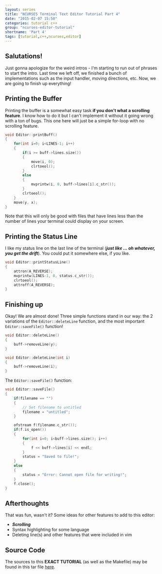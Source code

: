```yaml
---
layout: series
title: "NCURSES Terminal Text Editor Tutorial Part 4"
date: "2015-02-07 15:50"
categories: tutorial c++
group: "ncurses-editor-tutorial"
shortname: 'Part 4'
tags: [tutorial,c++,ncurses,editor]
---
```



Salutations!
------------

Just gonna apologize for the weird intros - I'm starting to run out of phrases to start the intro. Last time we left off, we
finished a bunch of implementations such as the input handler, moving directions, etc. Now, we are going to finish up everything!


Printing the Buffer
-------------------

Printing the buffer is a somewhat easy task **if you don't what a scrolling feature**. I know how to do it but I can't implement
it without it going wrong with a ton of bugs. This one here will just be a simple for-loop with no scrolling feature.

~~~ cpp
void Editor::printBuff()
{
    for(int i=0; i<LINES-1; i++)
    {
        if(i >= buff->lines.size())
        {
            move(i, 0);
            clrtoeol();
        }
        else
        {
            mvprintw(i, 0, buff->lines[i].c_str());
        }
        clrtoeol();
    }
    move(y, x);
}
~~~

Note that this will only be good with files that have lines less than the number of lines your terminal could display on your
screen.


Printing the Status Line
------------------------

I like my status line on the last line of the terminal (***just like ... oh whatever, you get the drift***). You could put it
somewhere else, if you like.

~~~ cpp
void Editor::printStatusLine()
{
    attron(A_REVERSE);
    mvprintw(LINES-1, 0, status.c_str());
    clrtoeol();
    attroff(A_REVERSE);
}
~~~


Finishing up
------------

Okay! We are almost done! Three simple functions stand in our way: the 2 variations of the `Editor::deleteLine` function, and the
most important `Editor::saveFile()` function!

~~~ cpp
void Editor::deleteLine()
{
    buff->removeLine(y);
}

void Editor::deleteLine(int i)
{
    buff->removeLine(i);
}
~~~

The `Editor::saveFile()` function:

~~~ cpp
void Editor::saveFile()
{
    if(filename == "")
    {
        // Set filename to untitled
        filename = "untitled";
    }

    ofstream f(filename.c_str());
    if(f.is_open())
    {
        for(int i=0; i<buff->lines.size(); i++)
        {
            f << buff->lines[i] << endl;
        }
        status = "Saved to file!";
    }
    else
    {
        status = "Error: Cannot open file for writing!";
    }
    f.close();
}
~~~


Afterthoughts
-------------

That was fun, wasn't it? Some ideas for other features to add to this editor:

- ***Scrolling***
- Syntax highlighting for some language
- Deleting line(s) and other features that were included in vim


Source Code
-----------

The sources to this **EXACT TUTORIAL** (as well as the Makefile) may be found in this tar file [here][1].


[1]: /res/tutorials/ncurses-ced-tut.tar.gz
